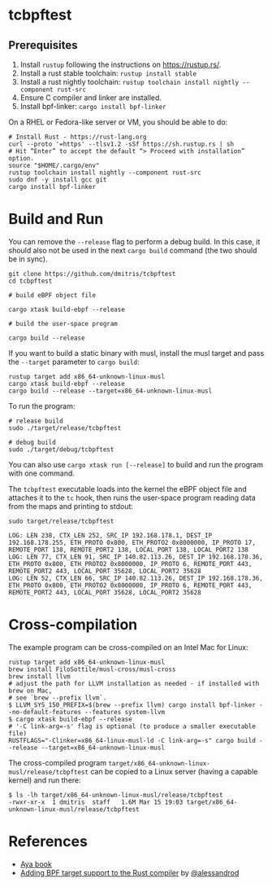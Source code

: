 # tcbpftest

## Prerequisites

1. Install `rustup` following the instructions on https://rustup.rs/.
2. Install a rust stable toolchain: `rustup install stable`
3. Install a rust nightly toolchain: `rustup toolchain install nightly --component rust-src`
4. Ensure C compiler and linker are installed.
5. Install bpf-linker: `cargo install bpf-linker`

On a RHEL or Fedora-like server or VM, you should be able to do:
```
# Install Rust - https://rust-lang.org
curl --proto '=https' --tlsv1.2 -sSf https://sh.rustup.rs | sh
# Hit “Enter” to accept the default “> Proceed with installation” option.
source "$HOME/.cargo/env"
rustup toolchain install nightly --component rust-src
sudo dnf -y install gcc git
cargo install bpf-linker
```

# Build and Run
You can remove the `--release` flag to perform a debug build. In this case,
it should also not be used in the next `cargo build` command (the two should
be in sync).
```
git clone https://github.com/dmitris/tcbpftest
cd tcbpftest

# build eBPF object file

cargo xtask build-ebpf --release

# build the user-space program

cargo build --release
```

If you want to build a static binary with musl, install the musl target and pass the `--target` parameter to `cargo build`:
```
rustup target add x86_64-unknown-linux-musl
cargo xtask build-ebpf --release
cargo build --release --target=x86_64-unknown-linux-musl
```

To run the program:
```
# release build
sudo ./target/release/tcbpftest

# debug build
sudo ./target/debug/tcbpftest
```

You can also use `cargo xtask run [--release]` to build and run the program with one command.

The `tcbpftest` executable loads into the kernel the eBPF object file and attaches it to the `tc` hook,
then runs the user-space program reading data from the maps and printing to stdout:
```
sudo target/release/tcbpftest

LOG: LEN 238, CTX_LEN 252, SRC_IP 192.168.178.1, DEST_IP 192.168.178.255, ETH_PROTO 0x800, ETH_PROTO2 0x8000000, IP_PROTO 17, REMOTE_PORT 138, REMOTE_PORT2 138, LOCAL_PORT 138, LOCAL_PORT2 138
LOG: LEN 77, CTX_LEN 91, SRC_IP 140.82.113.26, DEST_IP 192.168.178.36, ETH_PROTO 0x800, ETH_PROTO2 0x8000000, IP_PROTO 6, REMOTE_PORT 443, REMOTE_PORT2 443, LOCAL_PORT 35628, LOCAL_PORT2 35628
LOG: LEN 52, CTX_LEN 66, SRC_IP 140.82.113.26, DEST_IP 192.168.178.36, ETH_PROTO 0x800, ETH_PROTO2 0x8000000, IP_PROTO 6, REMOTE_PORT 443, REMOTE_PORT2 443, LOCAL_PORT 35628, LOCAL_PORT2 35628

```

# Cross-compilation
The example program can be cross-compiled on an Intel Mac for Linux:
```
rustup target add x86_64-unknown-linux-musl
brew install FiloSottile/musl-cross/musl-cross
brew install llvm
# adjust the path for LLVM installation as needed - if installed with brew on Mac,
# see `brew --prefix llvm`.
$ LLVM_SYS_150_PREFIX=$(brew --prefix llvm) cargo install bpf-linker --no-default-features --features system-llvm
$ cargo xtask build-ebpf --release
# '-C link-arg=-s' flag is optional (to produce a smaller executable file)
RUSTFLAGS="-Clinker=x86_64-linux-musl-ld -C link-arg=-s" cargo build --release --target=x86_64-unknown-linux-musl

```
The cross-compiled program `target/x86_64-unknown-linux-musl/release/tcbpftest` can be copied to a Linux server (having a capable kernel) and run there:
```
$ ls -lh target/x86_64-unknown-linux-musl/release/tcbpftest
-rwxr-xr-x  1 dmitris  staff   1.6M Mar 15 19:03 target/x86_64-unknown-linux-musl/release/tcbpftest
```

# References
* [Aya book](https://aya-rs.github.io/book/)
* [Adding BPF target support to the Rust compiler](https://confused.ai/posts/rust-bpf-target) by [@alessandrod](https://github.com/alessandrod)
